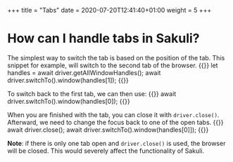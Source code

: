+++
title = "Tabs"
date =  2020-07-20T12:41:40+01:00
weight = 5
+++

# How can I handle tabs in Sakuli?

The simplest way to switch the tab is based on the position of the tab. This snippet for example, will switch to the second tab of the browser.
{{<highlight javascript>}}
let handles = await driver.getAllWindowHandles();
await driver.switchTo().window(handles[1]);
{{</highlight>}}

To switch back to the first tab, we can then use:
{{<highlight javascript>}}
await driver.switchTo().window(handles[0]);
{{</highlight>}}

When you are finished with the tab, you can close it with `driver.close()`. Afterward, we need to change the focus back to one of the open tabs.
{{<highlight javascript>}}
await driver.close();
await driver.switchTo().window(handles[0]]);
{{</highlight>}}

**Note**: if there is only one tab open and `driver.close()` is used, the browser will be closed. This would severely affect the functionality of Sakuli.
